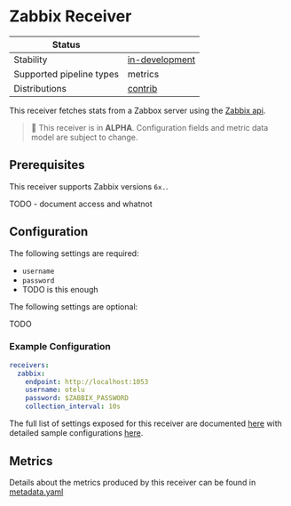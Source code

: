 # Zabbix Receiver

| Status                   |                  |
| ------------------------ |------------------|
| Stability                | [in-development] |
| Supported pipeline types | metrics          |
| Distributions            | [contrib]        |

This receiver fetches stats from a Zabbox server using the [Zabbix api](https://www.zabbix.com/documentation/current/en/manual/api).

> :construction: This receiver is in **ALPHA**. Configuration fields and metric data model are subject to change.
## Prerequisites

This receiver supports Zabbix versions `6x.`.

TODO - document access and whatnot

## Configuration

The following settings are required:
- `username`
- `password`
- TODO is this enough

The following settings are optional:

TODO

### Example Configuration

```yaml
receivers:
  zabbix:
    endpoint: http://localhost:1053
    username: otelu
    password: $ZABBIX_PASSWORD
    collection_interval: 10s
```

The full list of settings exposed for this receiver are documented [here](./config.go) with detailed sample configurations [here](./testdata/config.yaml).

## Metrics

Details about the metrics produced by this receiver can be found in [metadata.yaml](./metadata.yaml)

[in-development]: https://github.com/open-telemetry/opentelemetry-collector#in-development
[contrib]: https://github.com/open-telemetry/opentelemetry-collector-releases/tree/main/distributions/otelcol-contrib